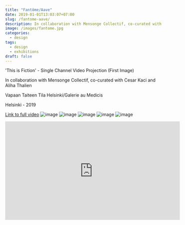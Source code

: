 ```yaml
---
title: "Fantôme/Aave"
date: 2019-01-01T13:03:07+07:00
slug: /fantome-aave/
description: In collaboration with Mensonge Collectif, co-curated with Cesar Kaci and Aliha Thalien
image: /images/fantome.jpg
categories:
  - design
tags:
  - design
  - exhibitions
draft: false
---
```


'This is Fiction' - Single Channel Video Projection (First Image)

In collaboration with Mensonge Collectif, co-curated with Cesar Kaci and Aliha Thalien

Vapaan Taiteen Tila Helsinki/Galerie au Medicis

Helsinki - 2019

[Link to full video](https://vimeo.com/334877623)
![image](/images/fantome5.JPG)
![image](/images/fantome1.JPG)
![image](/images/fantome2.JPG)
![image](/images/fantome3.JPG)
![image](/images/fantome4.JPG)

<iframe width="560" height="315" src="https://www.youtube.com/embed/IDnlAu7sXVw?controls=0" title="YouTube video player" frameborder="0" allow="accelerometer; autoplay; clipboard-write; encrypted-media; gyroscope; picture-in-picture" allowfullscreen></iframe>
